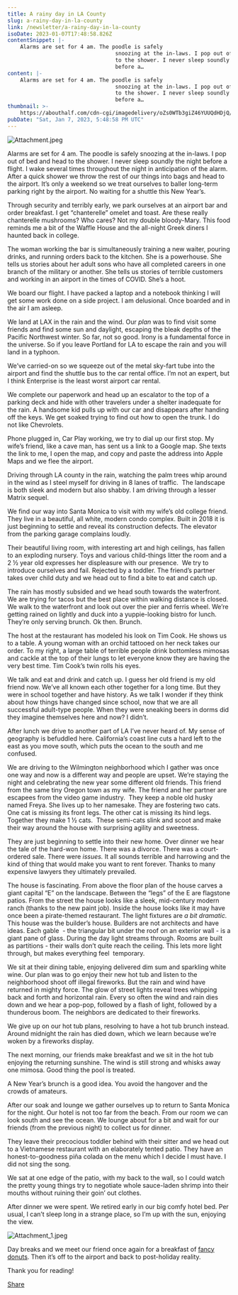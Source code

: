```yaml
---
title: A rainy day in LA County
slug: a-rainy-day-in-la-county
link: /newsletter/a-rainy-day-in-la-county
isoDate: 2023-01-07T17:48:58.826Z
contentSnippet: |-
    Alarms are set for 4 am. The poodle is safely
                                  snoozing at the in-laws. I pop out of bed and head
                                  to the shower. I never sleep soundly the night
                                  before a…
content: |-
    Alarms are set for 4 am. The poodle is safely
                                  snoozing at the in-laws. I pop out of bed and head
                                  to the shower. I never sleep soundly the night
                                  before a…
thumbnail: >-
    https://abouthalf.com/cdn-cgi/imagedelivery/oZs0WTb3giZ46YUUQdHDjQ/d862605b-8567-4efa-14ee-a7dada8b6b00/width=1200,format=auto
pubDate: "Sat, Jan 7, 2023, 5:48:58 PM UTC"
---
```


![Attachment.jpeg](https://abouthalf.com/cdn-cgi/imagedelivery/oZs0WTb3giZ46YUUQdHDjQ/08a61b6c-d0e4-4a09-65f7-dad0b9378e00/width=1200,format=auto "Attachment.jpeg")

Alarms are set for 4 am. The poodle is safely snoozing at the in-laws. I pop out of bed and head to the shower. I never sleep soundly the night before a flight. I wake several times throughout the night in anticipation of the alarm. After a quick shower we throw the rest of our things into bags and head to the airport. It’s only a weekend so we treat ourselves to baller long-term parking right by the airport. No waiting for a shuttle this New Year’s.

Through security and terribly early, we park ourselves at an airport bar and order breakfast. I get “chanterelle” omelet and toast. Are these really chanterelle mushrooms? Who cares? Not my double bloody-Mary. This food reminds me a bit of the Waffle House and the all-night Greek diners I haunted back in college.

The woman working the bar is simultaneously training a new waiter, pouring drinks, and running orders back to the kitchen. She is a powerhouse. She tells us stories about her adult sons who have all completed careers in one branch of the military or another. She tells us stories of terrible customers and working in an airport in the times of COVID. She’s a hoot.

We board our flight. I have packed a laptop and a notebook thinking I will get some work done on a side project. I am delusional. Once boarded and in the air I am asleep.

We land at LAX in the rain and the wind. Our _plan_ was to find visit some friends and find some sun and daylight, escaping the bleak depths of the Pacific Northwest winter. So far, not so good. Irony is a fundamental force in the universe. So if you leave Portland for LA to escape the rain and you will land in a typhoon.

We’ve carried-on so we squeeze out of the metal sky-fart tube into the airport and find the shuttle bus to the car rental office. I’m not an expert, but I think Enterprise is the least worst airport car rental.

We complete our paperwork and head up an escalator to the top of a parking deck and hide with other travelers under a shelter inadequate for the rain. A handsome kid pulls up with our car and disappears after handing off the keys. We get soaked trying to find out how to open the trunk. I do not like Chevrolets.

Phone plugged in, Car Play working, we try to dial up our first stop. My wife’s friend, like a cave man, has sent us a link to a Google map. She texts the link to me, I open the map, and copy and paste the address into Apple Maps and we flee the airport.

Driving through LA county in the rain, watching the palm trees whip around in the wind as I steel myself for driving in 8 lanes of traffic.  The landscape is both sleek and modern but also shabby. I am driving through a lesser Matrix sequel.

We find our way into Santa Monica to visit with my wife’s old college friend. They live in a beautiful, all white, modern condo complex. Built in 2018 it is just beginning to settle and reveal its construction defects. The elevator from the parking garage complains loudly.

Their beautiful living room, with interesting art and high ceilings, has fallen to an exploding nursery. Toys and various child-things litter the room and a 2 ½ year old expresses her displeasure with our presence.  We try to introduce ourselves and fail. Rejected by a toddler. The friend’s partner takes over child duty and we head out to find a bite to eat and catch up.

The rain has mostly subsided and we head south towards the waterfront. We are trying for tacos but the best place within walking distance is closed. We walk to the waterfront and look out over the pier and ferris wheel. We’re getting rained on lightly and duck into a yuppie-looking bistro for lunch. They’re only serving brunch. Ok then. Brunch.

The host at the restaurant has modeled his look on Tim Cook. He shows us to a table. A young woman with an orchid tattooed on her neck takes our order. To my right, a large table of terrible people drink bottomless mimosas and cackle at the top of their lungs to let everyone know they are having the very best time. Tim Cook’s twin rolls his eyes.

We talk and eat and drink and catch up. I guess her old friend is my old friend now. We’ve all known each other together for a long time. But they were in school together and have history. As we talk I wonder if they think about how things have changed since school, now that we are all successful adult-type people. When they were sneaking beers in dorms did they imagine themselves here and now? I didn’t.

After lunch we drive to another part of LA I’ve never heard of. My sense of geography is befuddled here. California’s coast line cuts a hard left to the east as you move south, which puts the ocean to the south and me confused.

We are driving to the Wilmington neighborhood which I gather was once one way and now is a different way and people are upset. We’re staying the night and celebrating the new year some different old friends. This friend from the same tiny Oregon town as my wife. The friend and her partner are escapees from the video game industry.  They keep a noble old husky named Freya. She lives up to her namesake. They are fostering two cats. One cat is missing its front legs. The other cat is missing its hind legs. Together they make 1 ½ cats.  These semi-cats slink and scoot and make their way around the house with surprising agility and sweetness.

They are just beginning to settle into their new home. Over dinner we hear the tale of the hard-won home. There was a divorce. There was a court-ordered sale. There were _issues._ It all sounds terrible and harrowing and the kind of thing that would make you want to rent forever. Thanks to many expensive lawyers they ultimately prevailed.

The house is fascinating. From above the floor plan of the house carves a giant capital “E” on the landscape. Between the “legs” of the E are flagstone patios. From the street the house looks like a sleek, mid-century modern ranch (thanks to the new paint job). Inside the house looks like it may have once been a pirate-themed restaurant. The light fixtures are _a bit dramatic._ This house was the builder’s house. Builders are not architects and have ideas. Each gable  - the triangular bit under the roof on an exterior wall - is a giant pane of glass. During the day light streams through. Rooms are built as partitions - their walls don’t quite reach the ceiling. This lets more light through, but makes everything feel  temporary.

We sit at their dining table, enjoying delivered dim sum and sparkling white wine. Our plan was to go enjoy their new hot tub and listen to the neighborhood shoot off illegal fireworks. But the rain and wind have returned in mighty force. The glow of street lights reveal trees whipping back and forth and horizontal rain. Every so often the wind and rain dies down and we hear a pop-pop, followed by a flash of light, followed by a thunderous boom. The neighbors are dedicated to their fireworks.

We give up on our hot tub plans, resolving to have a hot tub brunch instead. Around midnight the rain has died down, which we learn because we’re woken by a fireworks display.

The next morning, our friends make breakfast and we sit in the hot tub enjoying the returning sunshine. The wind is still strong and whisks away one mimosa. Good thing the pool is treated.

A New Year’s brunch is a good idea. You avoid the hangover and the crowds of amateurs.

After our soak and lounge we gather ourselves up to return to Santa Monica for the night. Our hotel is not too far from the beach. From our room we can look south and see the ocean. We lounge about for a bit and wait for our friends (from the previous night) to collect us for dinner.

They leave their precocious toddler behind with their sitter and we head out to a Vietnamese restaurant with an elaborately tented patio. They have an honest-to-goodness piña colada on the menu which I decide I must have. I did not sing the song.

We sat at one edge of the patio, with my back to the wall, so I could watch the pretty young things try to negotiate whole sauce-laden shrimp into their mouths without ruining their goin’ out clothes.

After dinner we were spent. We retired early in our big comfy hotel bed. Per usual, I can’t sleep long in a strange place, so I’m up with the sun, enjoying the view.

![Attachment_1.jpeg](https://abouthalf.com/cdn-cgi/imagedelivery/oZs0WTb3giZ46YUUQdHDjQ/74df0266-df96-4fe3-f71a-c6374ce85000/width=1200,format=auto "Attachment_1.jpeg")

Day breaks and we meet our friend once again for a breakfast of [fancy donuts](https://sidecardoughnuts.com). Then it’s off to the airport and back to post-holiday reality.

Thank you for reading!

[Share](https://abouthalf.substack.com/p/a-rainy-day-in-la-county?utm_source=substack&utm_medium=email&utm_content=share&action=share)
